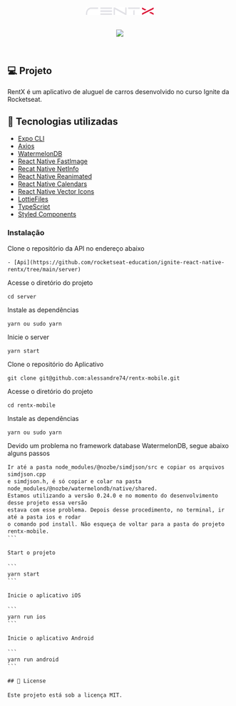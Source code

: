 <div align="center" style="padding-bottom:30px">
<img src ="./src/assets/logo.svg" width="30%" />
</div>

<div align="center" style="padding-bottom:30px; background:transparent">
<img src ="./assets/myCars.gif" style="background:transparent" />
</div>

## 💻 Projeto

RentX é um aplicativo de aluguel de carros desenvolvido no curso Ignite da Rocketseat.

## 🚀 Tecnologias utilizadas

- [Expo CLI](https://expo.dev/)
- [Axios](https://github.com/axios/axios)
- [WatermelonDB](https://github.com/Nozbe/WatermelonDB)
- [React Native FastImage](https://github.com/DylanVann/react-native-fast-image)
- [Recat Native NetInfo](https://github.com/react-native-netinfo/react-native-netinfo)
- [React Native Reanimated](https://docs.swmansion.com/react-native-reanimated/)
- [React Native Calendars](https://github.com/wix/react-native-calendars)
- [React Native Vector Icons](https://github.com/oblador/react-native-vector-icons)
- [LottieFiles](https://lottiefiles.com/)
- [TypeScript](https://www.typescriptlang.org/)
- [Styled Components](https://styled-components.com/)

### Instalação

Clone o repositório da API no endereço abaixo

```
- [Api](https://github.com/rocketseat-education/ignite-react-native-rentx/tree/main/server)
```

Acesse o diretório do projeto

```
cd server
```

Instale as dependências

```
yarn ou sudo yarn
```

Inicie o server

```
yarn start
```

Clone o repositório do Aplicativo

```
git clone git@github.com:alessandre74/rentx-mobile.git
```

Acesse o diretório do projeto

```
cd rentx-mobile
```

Instale as dependências

```
yarn ou sudo yarn
```

Devido um problema no framework database WatermelonDB, segue abaixo alguns passos

````
Ir até a pasta node_modules/@nozbe/simdjson/src e copiar os arquivos simdjson.cpp
e simdjson.h, é só copiar e colar na pasta node_modules/@nozbe/watermelondb/native/shared.
Estamos utilizando a versão 0.24.0 e no momento do desenvolvimento desse projeto essa versão
estava com esse problema. Depois desse procedimento, no terminal, ir até a pasta ios e rodar
o comando pod install. Não esqueça de voltar para a pasta do projeto rentx-mobile.
```

Start o projeto

```
yarn start
```

Inicie o aplicativo iOS

```
yarn run ios
```

Inicie o aplicativo Android

```
yarn run android
```

## 📄 License

Este projeto está sob a licença MIT.
````
